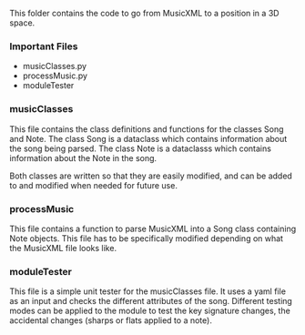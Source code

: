 This folder contains the code to go from MusicXML to a position in a 3D space.

### Important Files
- musicClasses.py
- processMusic.py
- moduleTester

### musicClasses
This file contains the class definitions and functions for the classes Song and Note.
The class Song is a dataclass which contains information about the song being parsed. The class Note is a dataclasss which contains information about the Note in the song. 

Both classes are written so that they are easily modified, and can be added to and modified when needed for future use. 

### processMusic
This file contains a function to parse MusicXML into a Song class containing Note objects. This file has to be specifically modified depending on what the MusicXML file looks like. 

### moduleTester
This file is a simple unit tester for the musicClasses file. It uses a yaml file as an input and checks the different attributes of the song. Different testing modes can be applied to the module to test the key signature changes, the accidental changes (sharps or flats applied to a note).